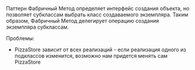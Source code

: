 Паттерн Фабричный Метод определяет интерфейс создания объекта, но позволяет субклассам выбрать класс создаваемого экземпляра. 
Таким образом, Фабричный Метод делегирует операцию создания экземпляра субклассам.

Проблемы:
- PizzaStore зависит от всех реализаций - если реализация одного из подклассов изменится, возможно нам придется менять сам PizzaStore